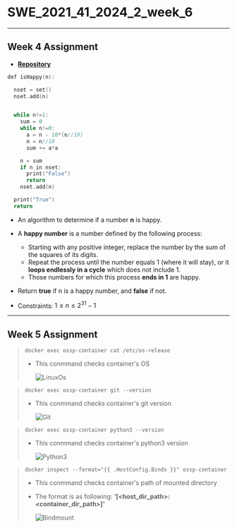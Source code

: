 # SWE_2021_41_2024_2_week_6

___

## Week 4 Assignment
* __[Repository](https://github.com/NHJin99/SWE_2021_41_2024_2_week_4)__

```c
def isHappy(n):

  nset = set()
  nset.add(n)


  while n!=1:
    sum = 0
    while n!=0:
      a = n - 10*(n//10)
      n = n//10
      sum += a*a

    n = sum
    if n in nset:
      print("False")
      return
    nset.add(n)

  print("True")
  return
```

* An algorithm to determine if a number __n__ is happy.
* A __happy number__ is a number defined by the following process:

  * Starting with any positive integer, replace the number by the sum of the squares of its digits.
  * Repeat the process until the number equals 1 (where it will stay), or it __loops endlessly in a cycle__ which does not include 1.
  * Those numbers for which this process __ends in 1__ are happy.

* Return __true__ if n is a happy number, and __false__ if not.
* Constraints: $1 \leq n \leq 2^{31}-1$

___

## Week 5 Assignment
> ```shell
> docker exec ossp-container cat /etc/os-release
> ```
> * This conmmand checks container's OS
> 
>   ![LinuxOs](https://github.com/user-attachments/assets/80ab6e5d-1afe-4c46-b3b6-09cab93b7517)


> ```shell
> docker exec ossp-container git --version
> ```
> * This conmmand checks container's git version
>
>    ![Git](https://github.com/user-attachments/assets/f76a07aa-4771-4559-9142-0f7d5b6f4ae8)


> ```shell
> docker exec ossp-container python3 --version
> ```
> * This conmmand checks container's python3 version
>
>    ![Python3](https://github.com/user-attachments/assets/2bf74d47-053c-4015-bfe5-50126da819f4)


> ```shell
> docker inspect --format="{{ .HostConfig.Binds }}" ossp-container
> ```
> * This conmmand checks container's path of mounted directory
> * The format is as following: __‘[<host_dir_path>:<container_dir_path>]’__
>
>    ![Bindmount](https://github.com/user-attachments/assets/1596a180-f64c-41d4-817a-ab6fe1433f3c)


